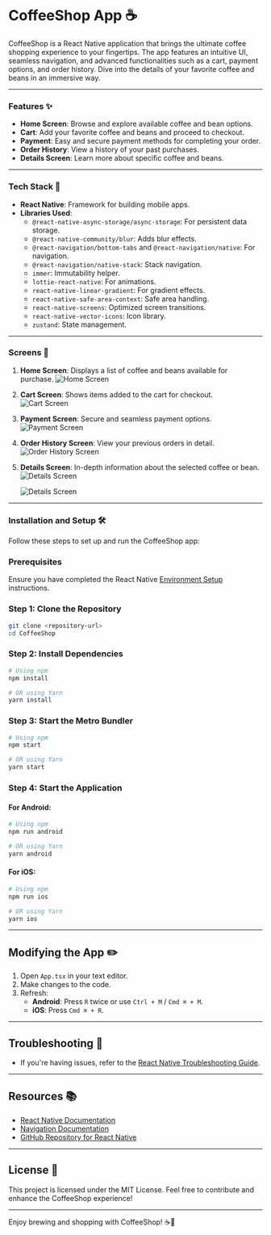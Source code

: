 # CoffeeShop App ☕

CoffeeShop is a React Native application that brings the ultimate coffee shopping experience to your fingertips. The app features an intuitive UI, seamless navigation, and advanced functionalities such as a cart, payment options, and order history. Dive into the details of your favorite coffee and beans in an immersive way.

---

### Features ✨

- **Home Screen**: Browse and explore available coffee and bean options.
- **Cart**: Add your favorite coffee and beans and proceed to checkout.
- **Payment**: Easy and secure payment methods for completing your order.
- **Order History**: View a history of your past purchases.
- **Details Screen**: Learn more about specific coffee and beans.

---

### Tech Stack 🚀

- **React Native**: Framework for building mobile apps.
- **Libraries Used**:
  - `@react-native-async-storage/async-storage`: For persistent data storage.
  - `@react-native-community/blur`: Adds blur effects.
  - `@react-navigation/bottom-tabs` and `@react-navigation/native`: For navigation.
  - `@react-navigation/native-stack`: Stack navigation.
  - `immer`: Immutability helper.
  - `lottie-react-native`: For animations.
  - `react-native-linear-gradient`: For gradient effects.
  - `react-native-safe-area-context`: Safe area handling.
  - `react-native-screens`: Optimized screen transitions.
  - `react-native-vector-icons`: Icon library.
  - `zustand`: State management.

---

### Screens 📱

1. **Home Screen**: Displays a list of coffee and beans available for purchase.
   ![Home Screen](https://github.com/Shashank-jais/CoffeeShop_version2/blob/main/src/Image_readme/Home_Screen.png)

2. **Cart Screen**: Shows items added to the cart for checkout.
   ![Cart Screen](https://github.com/Shashank-jais/CoffeeShop_version2/blob/main/src/Image_readme/Cart_Screen.png)

3. **Payment Screen**: Secure and seamless payment options.
   ![Payment Screen](https://github.com/Shashank-jais/CoffeeShop_version2/blob/main/src/Image_readme/Payment_Screen.png)

4. **Order History Screen**: View your previous orders in detail.
   ![Order History Screen](https://github.com/Shashank-jais/CoffeeShop_version2/blob/main/src/Image_readme/History_Screen.png)

5. **Details Screen**: In-depth information about the selected coffee or bean.
   ![Details Screen](https://github.com/Shashank-jais/CoffeeShop_version2/blob/main/src/Image_readme/Coffee_Details_Screen.png)

   ![Details Screen](https://github.com/Shashank-jais/CoffeeShop_version2/blob/main/src/Image_readme/Beans_Details_Screen.png)


---

### Installation and Setup 🛠️

Follow these steps to set up and run the CoffeeShop app:

### Prerequisites
Ensure you have completed the React Native [Environment Setup](https://reactnative.dev/docs/environment-setup) instructions.

### Step 1: Clone the Repository
```bash
git clone <repository-url>
cd CoffeeShop
```

### Step 2: Install Dependencies
```bash
# Using npm
npm install

# OR using Yarn
yarn install
```

### Step 3: Start the Metro Bundler
```bash
# Using npm
npm start

# OR using Yarn
yarn start
```

### Step 4: Start the Application
#### For Android:
```bash
# Using npm
npm run android

# OR using Yarn
yarn android
```

#### For iOS:
```bash
# Using npm
npm run ios

# OR using Yarn
yarn ios
```

---

## Modifying the App ✏️
1. Open `App.tsx` in your text editor.
2. Make changes to the code.
3. Refresh:
   - **Android**: Press `R` twice or use `Ctrl + M` / `Cmd ⌘ + M`.
   - **iOS**: Press `Cmd ⌘ + R`.

---

## Troubleshooting 🔧

- If you're having issues, refer to the [React Native Troubleshooting Guide](https://reactnative.dev/docs/troubleshooting).

---

## Resources 📚

- [React Native Documentation](https://reactnative.dev/)
- [Navigation Documentation](https://reactnavigation.org/docs/getting-started)
- [GitHub Repository for React Native](https://github.com/facebook/react-native)

---

## License 📄

This project is licensed under the MIT License. Feel free to contribute and enhance the CoffeeShop experience!

---

Enjoy brewing and shopping with CoffeeShop! ☕🎉
```
